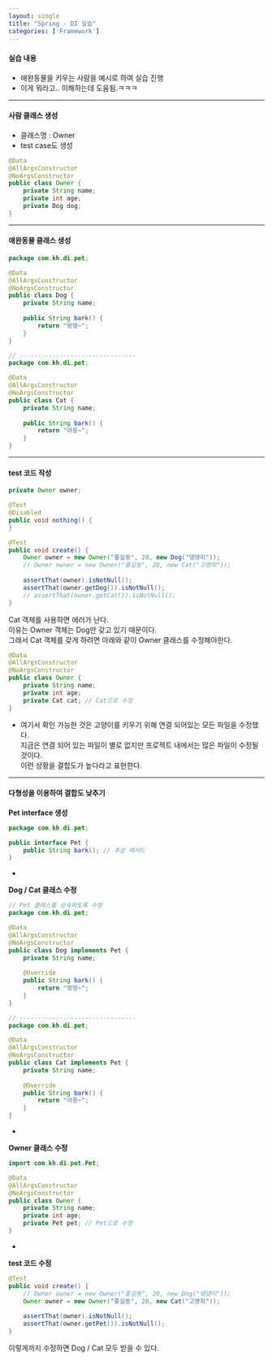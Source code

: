 ```yaml
---
layout: single
title: "Spring - DI 실습"
categories: ['Framework']
---
```


#### 실습 내용
* 애완동물을 키우는 사람을 예시로 하여 실습 진행
* 이게 뭐라고.. 이해하는데 도움됨.ㅋㅋㅋ
   
***
   
#### 사람 클래스 생성
* 클래스명 : Owner
* test case도 생성
   
``` java
@Data
@AllArgsConstructor
@NoArgsConstructor
public class Owner {
	private String name;
	private int age;
	private Dog dog;
}
```
   
***

#### 애완동물 클래스 생성
   
``` java
package com.kh.di.pet;

@Data
@AllArgsConstructor
@NoArgsConstructor
public class Dog {
	private String name;
	
	public String bark() {
		return "멍멍~";
	}
}

// --------------------------------
package com.kh.di.pet;

@Data
@AllArgsConstructor
@NoArgsConstructor
public class Cat {
    private String name;
	
	public String bark() {
		return "야옹~";
	}
}
```
   

***

#### test 코드 작성
   
``` java
private Owner owner;

@Test
@Disabled
public void nothing() {
}

@Test
public void create() {
    Owner owner = new Owner("홍길동", 20, new Dog("댕댕이"));
    // Owner owner = new Owner("홍길동", 20, new Cat("고영희"));
    
    assertThat(owner).isNotNull();
    assertThat(owner.getDog()).isNotNull();
    // assertThat(owner.getCat()).isNotNull();
}
```
   
Cat 객체를 사용하면 에러가 난다.   
이유는 Owner 객체는 Dog만 갖고 있기 때문이다.   
그래서 Cat 객체를 갖게 하려면 아래와 같이 Owner 클래스를 수정해야한다.   
   
``` java
@Data
@AllArgsConstructor
@NoArgsConstructor
public class Owner {
	private String name;
	private int age;
	private Cat cat; // Cat으로 수정
}
```
   
* 여기서 확인 가능한 것은 고양이를 키우기 위해 연결 되어있는 모든 파일을 수정했다.   
지금은 연결 되어 있는 파일이 별로 없지만 프로젝트 내에서는 많은 파일이 수정될 것이다.   
이런 상황을 결합도가 높다라고 표현한다.   
   
***

#### 다형성을 이용하여 결합도 낮추기
   
**Pet interface 생성**
   
``` java
package com.kh.di.pet;

public interface Pet {
	public String bark(); // 추상 메서드
}
```
   
-
   
**Dog / Cat 클래스 수정**
   
``` java
// Pet 클래스를 상속하도록 수정
package com.kh.di.pet;

@Data
@AllArgsConstructor
@NoArgsConstructor
public class Dog implements Pet {
	private String name;
	
	@Override
	public String bark() {
		return "멍멍~";
	}
}

// --------------------------------
package com.kh.di.pet;

@Data
@AllArgsConstructor
@NoArgsConstructor
public class Cat implements Pet {
    private String name;
	
	@Override
	public String bark() {
		return "야옹~";
	}
}
```
   
-
   
**Owner 클래스 수정**
   
``` java
import com.kh.di.pet.Pet;

@Data
@AllArgsConstructor
@NoArgsConstructor
public class Owner {
	private String name;
	private int age;
	private Pet pet; // Pet으로 수정
}
```
   
-
   
**test 코드 수정**
   
``` java
@Test
public void create() {
    // Owner owner = new Owner("홍길동", 20, new Dog("댕댕이"));
    Owner owner = new Owner("홍길동", 20, new Cat("고영희"));
    
    assertThat(owner).isNotNull();
    assertThat(owner.getPet()).isNotNull();
}
```
   
이렇게까지 수정하면 Dog / Cat 모두 받을 수 있다.
















